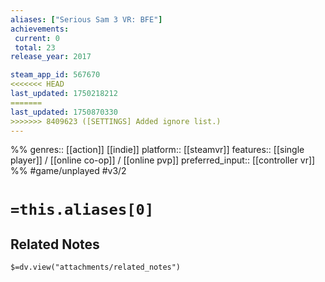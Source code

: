 ```yaml
---
aliases: ["Serious Sam 3 VR: BFE"]
achievements:
 current: 0
 total: 23
release_year: 2017

steam_app_id: 567670
<<<<<<< HEAD
last_updated: 1750218212
=======
last_updated: 1750870330
>>>>>>> 8409623 ([SETTINGS] Added ignore list.)
---
```

%%
genres:: [[action]] [[indie]]
platform:: [[steamvr]]
features:: [[single player]] / [[online co-op]] / [[online pvp]]
preferred_input:: [[controller vr]]
%%
#game/unplayed
#v3/2

# `=this.aliases[0]`
## Related Notes
`$=dv.view("attachments/related_notes")`